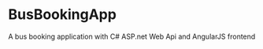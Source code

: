 BusBookingApp
=============

A bus booking application with C# ASP.net Web Api and AngularJS frontend